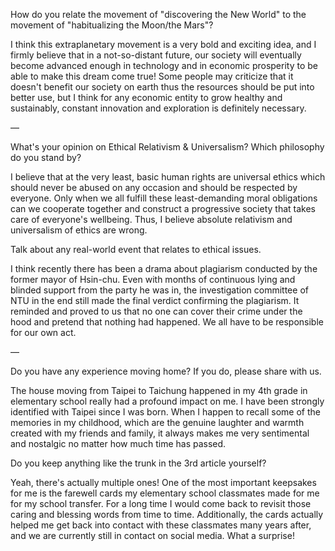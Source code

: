 How do you relate the movement of "discovering the New World" to the movement of "habitualizing the Moon/the Mars"?

I think this extraplanetary movement is a very bold and exciting idea, and I firmly believe that in a not-so-distant future, our society will eventually become advanced enough in technology and in economic prosperity to be able to make this dream come true! Some people may criticize that it doesn't benefit our society on earth thus the resources should be put into better use, but I think for any economic entity to grow healthy and sustainably, constant innovation and exploration is definitely necessary.

—

What's your opinion on Ethical Relativism & Universalism? Which philosophy do you stand by?

I believe that at the very least, basic human rights are universal ethics which should never be abused on any occasion and should be respected by everyone. Only when we all fulfill these least-demanding moral obligations can we cooperate together and construct a progressive society that takes care of everyone's wellbeing. Thus, I believe absolute relativism and universalism of ethics are wrong.

Talk about any real-world event that relates to ethical issues.

I think recently there has been a drama about plagiarism conducted by the former mayor of Hsin-chu. Even with months of continuous lying and blinded support from the party he was in, the investigation committee of NTU in the end still made the final verdict confirming the plagiarism. It reminded and proved to us that no one can cover their crime under the hood and pretend that nothing had happened. We all have to be responsible for our own act.

—

Do you have any experience moving home? If you do, please share with us.

The house moving from Taipei to Taichung happened in my 4th grade in elementary school really had a profound impact on me. I have been strongly identified with Taipei since I was born. When I happen to recall some of the memories in my childhood, which are the genuine laughter and warmth created with my friends and family, it always makes me very sentimental and nostalgic no matter how much time has passed. 

Do you keep anything like the trunk in the 3rd article yourself?

Yeah, there's actually multiple ones! One of the most important keepsakes for me is the farewell cards my elementary school classmates made for me for my school transfer. For a long time I would come back to revisit those caring and blessing words from time to time. Additionally, the cards actually helped me get back into contact with these classmates many years after, and we are currently still in contact on social media. What a surprise!